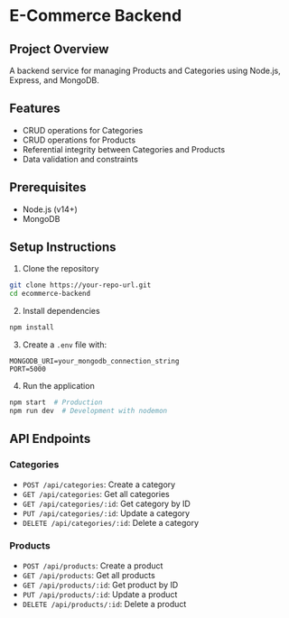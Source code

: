 # E-Commerce Backend

## Project Overview
A backend service for managing Products and Categories using Node.js, Express, and MongoDB.

## Features
- CRUD operations for Categories
- CRUD operations for Products
- Referential integrity between Categories and Products
- Data validation and constraints

## Prerequisites
- Node.js (v14+)
- MongoDB

## Setup Instructions
1. Clone the repository
```bash
git clone https://your-repo-url.git
cd ecommerce-backend
```

2. Install dependencies
```bash
npm install
```

3. Create a `.env` file with:
```
MONGODB_URI=your_mongodb_connection_string
PORT=5000
```

4. Run the application
```bash
npm start  # Production
npm run dev  # Development with nodemon
```

## API Endpoints

### Categories
- `POST /api/categories`: Create a category
- `GET /api/categories`: Get all categories
- `GET /api/categories/:id`: Get category by ID
- `PUT /api/categories/:id`: Update a category
- `DELETE /api/categories/:id`: Delete a category

### Products
- `POST /api/products`: Create a product
- `GET /api/products`: Get all products
- `GET /api/products/:id`: Get product by ID
- `PUT /api/products/:id`: Update a product
- `DELETE /api/products/:id`: Delete a product
